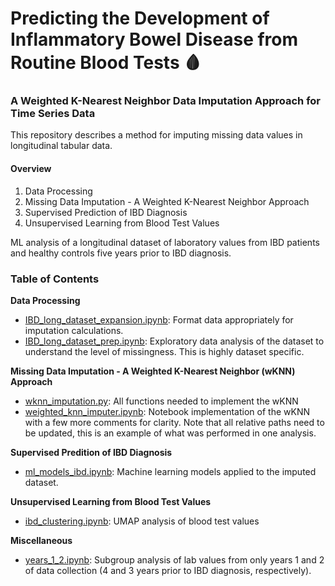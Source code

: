 # Predicting the Development of Inflammatory Bowel Disease from Routine Blood Tests 🩸
### A Weighted K-Nearest Neighbor Data Imputation Approach for Time Series Data

This repository describes a method for imputing missing data values in longitudinal tabular data.

#### Overview
1. Data Processing
2. Missing Data Imputation - A Weighted K-Nearest Neighbor Approach
3. Supervised Prediction of IBD Diagnosis
4. Unsupervised Learning from Blood Test Values

ML analysis of a longitudinal dataset of laboratory values from IBD patients and healthy controls five years prior to IBD diagnosis. <br>
### Table of Contents

**Data Processing**
- [IBD_long_dataset_expansion.ipynb](IBD_long_dataset_expansion.ipynb): Format data appropriately for imputation calculations.
- [IBD_long_dataset_prep.ipynb](IBD_long_dataset_prep.ipynb): Exploratory data analysis of the dataset to understand the level of missingness. This is highly dataset specific.<br>

**Missing Data Imputation - A Weighted K-Nearest Neighbor (wKNN) Approach**
- [wknn_imputation.py](wknn_imputation.py): All functions needed to implement the wKNN
- [weighted_knn_imputer.ipynb](weighted_knn_imputer.ipynb): Notebook implementation of the wKNN with a few more comments for clarity. Note that all relative paths need to be updated, this is an example of what was performed in one analysis.<br>

**Supervised Predition of IBD Diagnosis**
- [ml_models_ibd.ipynb](ml_models_ibd.ipynb): Machine learning models applied to the imputed dataset.<br>

**Unsupervised Learning from Blood Test Values**
- [ibd_clustering.ipynb](ibd_clustering.ipynb): UMAP analysis of blood test values<br>

**Miscellaneous**
- [years_1_2.ipynb](years_1_2.ipynb): Subgroup analysis of lab values from only years 1 and 2 of data collection (4 and 3 years prior to IBD diagnosis, respectively). 


